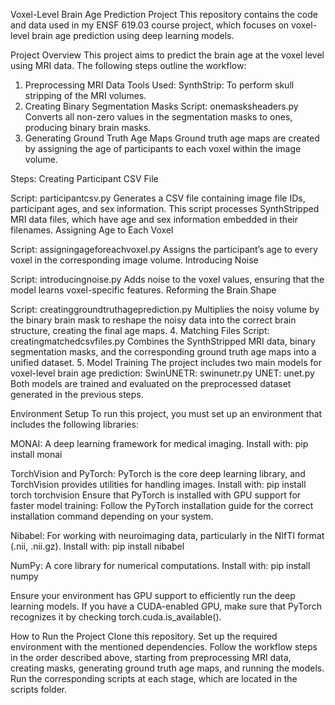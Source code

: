 Voxel-Level Brain Age Prediction Project
This repository contains the code and data used in my ENSF 619.03 course project, which focuses on voxel-level brain age prediction using deep learning models.

Project Overview
This project aims to predict the brain age at the voxel level using MRI data. The following steps outline the workflow:

1. Preprocessing MRI Data
Tools Used:
SynthStrip: To perform skull stripping of the MRI volumes.
2. Creating Binary Segmentation Masks
Script: onemasksheaders.py
Converts all non-zero values in the segmentation masks to ones, producing binary brain masks.
3. Generating Ground Truth Age Maps
Ground truth age maps are created by assigning the age of participants to each voxel within the image volume.

Steps:
Creating Participant CSV File

Script: participantcsv.py
Generates a CSV file containing image file IDs, participant ages, and sex information. This script processes SynthStripped MRI data files, which have age and sex information embedded in their filenames.
Assigning Age to Each Voxel

Script: assigningageforeachvoxel.py
Assigns the participant’s age to every voxel in the corresponding image volume.
Introducing Noise

Script: introducingnoise.py
Adds noise to the voxel values, ensuring that the model learns voxel-specific features.
Reforming the Brain Shape

Script: creatinggroundtruthageprediction.py
Multiplies the noisy volume by the binary brain mask to reshape the noisy data into the correct brain structure, creating the final age maps.
4. Matching Files
Script: creatingmatchedcsvfiles.py
Combines the SynthStripped MRI data, binary segmentation masks, and the corresponding ground truth age maps into a unified dataset.
5. Model Training
The project includes two main models for voxel-level brain age prediction:
SwinUNETR: swinunetr.py
UNET: unet.py
Both models are trained and evaluated on the preprocessed dataset generated in the previous steps.

Environment Setup
To run this project, you must set up an environment that includes the following libraries:

MONAI: A deep learning framework for medical imaging.
Install with: pip install monai

TorchVision and PyTorch: PyTorch is the core deep learning library, and TorchVision provides utilities for handling images.
Install with: pip install torch torchvision
Ensure that PyTorch is installed with GPU support for faster model training:
Follow the PyTorch installation guide for the correct installation command depending on your system.

Nibabel: For working with neuroimaging data, particularly in the NIfTI format (.nii, .nii.gz).
Install with: pip install nibabel

NumPy: A core library for numerical computations.
Install with: pip install numpy

Ensure your environment has GPU support to efficiently run the deep learning models. If you have a CUDA-enabled GPU, make sure that PyTorch recognizes it by checking torch.cuda.is_available().

How to Run the Project
Clone this repository.
Set up the required environment with the mentioned dependencies.
Follow the workflow steps in the order described above, starting from preprocessing MRI data, creating masks, generating ground truth age maps, and running the models.
Run the corresponding scripts at each stage, which are located in the scripts folder.
